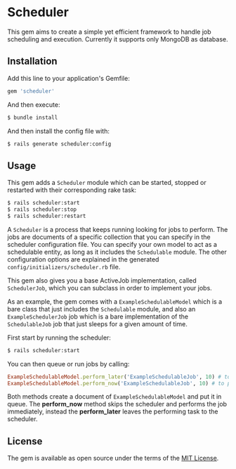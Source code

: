 # Scheduler
This gem aims to create a simple yet efficient framework to handle job scheduling and execution. Currently it supports only MongoDB as database.

## Installation
Add this line to your application's Gemfile:

```ruby
gem 'scheduler'
```

And then execute:
```bash
$ bundle install
```

And then install the config file with:
```bash
$ rails generate scheduler:config
```

## Usage
This gem adds a `Scheduler` module which can be started, stopped or restarted with their corresponding rake task:
```bash
$ rails scheduler:start
$ rails scheduler:stop
$ rails scheduler:restart
```
A `Scheduler` is a process that keeps running looking for jobs to perform. The jobs are documents of a specific collection that you can specify in the scheduler configuration file. You can specify your own model to act as a schedulable entity, as long as it includes the `Schedulable` module. The other configuration options are explained in the generated `config/initializers/scheduler.rb` file.

This gem also gives you a base ActiveJob implementation, called `SchedulerJob`, which you can subclass in order to implement your jobs.

As an example, the gem comes with a `ExampleSchedulableModel` which is a bare class that just includes the `Schedulable` module, and also an `ExampleSchedulerJob` job which is a bare implementation of the `SchedulableJob` job that just sleeps for a given amount of time.

First start by running the scheduler:
```bash
$ rails scheduler:start
```

You can then queue or run jobs by calling:
```ruby
ExampleSchedulableModel.perform_later('ExampleSchedulableJob', 10) # to queue
ExampleSchedulableModel.perform_now('ExampleSchedulableJob', 10) # to perform immediately
```
Both methods create a document of `ExampleSchedulableModel` and put it in queue.
The __perform_now__ method skips the scheduler and performs the job immediately, instead the __perform_later__ leaves the performing task to the scheduler.

## License
The gem is available as open source under the terms of the [MIT License](https://opensource.org/licenses/MIT).
